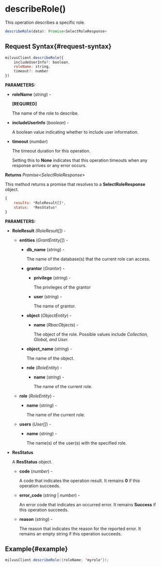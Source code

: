 # describeRole()

This operation describes a specific role.

```javascript
describeRole(data): Promise<SelectRoleResponse>
```

## Request Syntax{#request-syntax}

```javascript
milvusClient.describeRole({
    includeUserInfo?: boolean,
    roleName: string,
    timeout?: number
})
```

**PARAMETERS:**

- **roleName** (*string*) -

    **[REQUIRED]**

    The name of the role to describe.

- **includeUserInfo** (*boolean*) -

    A boolean value indicating whether to include user information.

- **timeout** (*number*)  

    The timeout duration for this operation. 

    Setting this to **None** indicates that this operation timeouts when any response arrives or any error occurs.

**Returns** *Promise\<SelectRoleResponse>*

This method returns a promise that resolves to a **SelectRoleResponse** object.

```javascript
{
    results: *RoleResult[]*,
    status:  *ResStatus*
}
```

**PARAMETERS:**

- **RoleResult** *(RoleResult[]) -*

    - **entities** (*GrantEntity[]*) -

        - **db_name** (*string*) -

            The name of the database(s) that the current role can access.

        - **grantor** (*Grantor*) -

            - **privilege** (*string*) -

                The privileges of the grantor

            - **user** (*string*) -

                The name of grantor.

        - **object** (*ObjectEntity*) -

            - **name** (*RbacObjects*) -

                The object of the role. Possible values include *Collection, Global, and User.*

        - **object_name** (*string*) -

            The name of the object.

        - **role** (*RoleEntity*) -

            - **name** (*string*) -

                The name of the current role.

    - **role** (*RoleEntity*) -

        - **name** (*string*) -

            The name of the current role.

    - **users** (*User[]*) -

        - **name** (*string*) -

            The name(s) of the user(s) with the specified role.

- **ResStatus**

    A **ResStatus** object.

    - **code** (*number*) -

        A code that indicates the operation result. It remains **0** if this operation succeeds.

    - **error_code** (*string* | *number*) -

        An error code that indicates an occurred error. It remains **Success** if this operation succeeds. 

    - **reason** (*string*) - 

        The reason that indicates the reason for the reported error. It remains an empty string if this operation succeeds.

## Example{#example}

```java
milvusClient.describeRole({roleName: 'myrole'});
```

